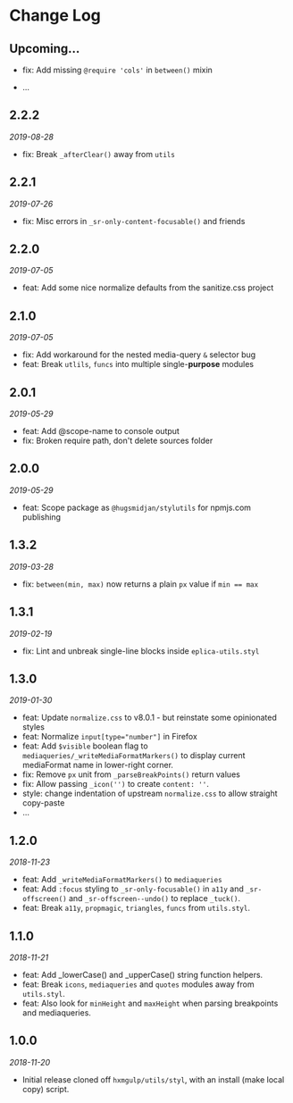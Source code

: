 # Change Log

## Upcoming...

<!-- Add new lines here. Version number will be decided later -->
- fix: Add missing `@require 'cols'` in `between()` mixin

- ...

## 2.2.2

_2019-08-28_

- fix: Break `_afterClear()` away from `utils`

## 2.2.1

_2019-07-26_

- fix: Misc errors in `_sr-only-content-focusable()` and friends

## 2.2.0

_2019-07-05_

- feat: Add some nice normalize defaults from the sanitize.css project


## 2.1.0

_2019-07-05_

- fix: Add workaround for the nested media-query `&` selector bug
- feat: Break `utlils`, `funcs` into multiple single-**purpose** modules

## 2.0.1

_2019-05-29_

- feat: Add @scope-name to console output
- fix: Broken require path, don't delete sources folder

## 2.0.0

_2019-05-29_

- feat: Scope package as `@hugsmidjan/stylutils` for npmjs.com publishing

## 1.3.2

_2019-03-28_

- fix: `between(min, max)` now returns a plain `px` value if `min == max`

## 1.3.1

_2019-02-19_

- fix: Lint and unbreak single-line blocks inside `eplica-utils.styl`

## 1.3.0

_2019-01-30_

- feat: Update `normalize.css` to v8.0.1 - but reinstate some opinionated styles
- feat: Normalize `input[type="number"]` in Firefox
- feat: Add `$visible` boolean flag to `mediaqueries/_writeMediaFormatMarkers()`
  to display current mediaFormat name in lower-right corner.
- fix: Remove `px` unit from `_parseBreakPoints()` return values
- fix: Allow passing `_icon('')` to create `content: ''`.
- style: change indentation of upstream `normalize.css` to allow straight copy-paste
- ...

## 1.2.0

_2018-11-23_

- feat: Add `_writeMediaFormatMarkers()` to `mediaqueries`
- feat: Add `:focus` styling to `_sr-only-focusable()` in `a11y` and
  `_sr-offscreen()` and `_sr-offscreen--undo()` to replace `_tuck()`.
- feat: Break `a11y`, `propmagic`, `triangles`, `funcs` from `utils.styl`.

## 1.1.0

_2018-11-21_

- feat: Add \_lowerCase() and \_upperCase() string function helpers.
- feat: Break `icons`, `mediaqueries` and `quotes` modules away from
  `utils.styl`.
- feat: Also look for `minHeight` and `maxHeight` when parsing breakpoints
  and mediaqueries.

## 1.0.0

_2018-11-20_

- Initial release cloned off `hxmgulp/utils/styl`, with an install
  (make local copy) script.

